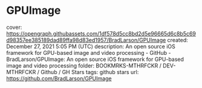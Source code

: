 # GPUImage

cover: https://opengraph.githubassets.com/1df578d5cc8bd2d5e96665d6c8b5c69d98357ee385189dad89ffa98d83ed1957/BradLarson/GPUImage
created: December 27, 2021 5:05 PM (UTC)
description: An open source iOS framework for GPU-based image and video processing - GitHub - BradLarson/GPUImage: An open source iOS framework for GPU-based image and video processing
folder: BOOKMRKS-MTHRFCKR / DEV-MTHRFCKR / Github / GH Stars
tags: github stars
url: https://github.com/BradLarson/GPUImage